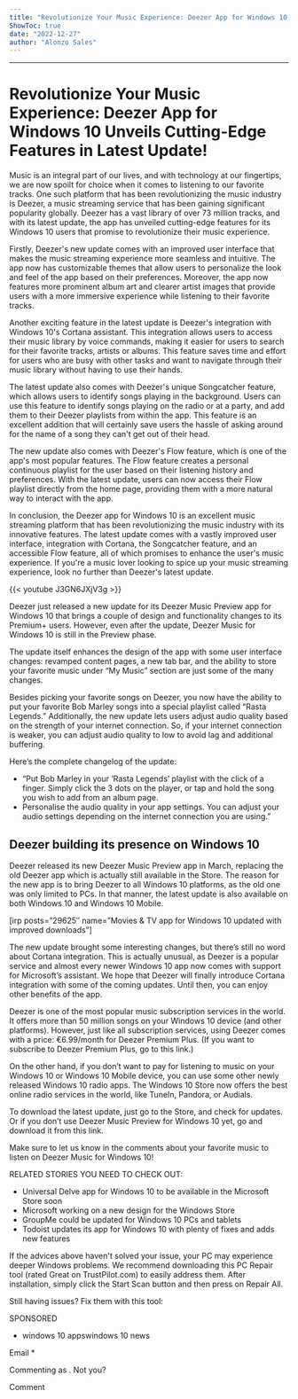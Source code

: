 ```yaml
---
title: "Revolutionize Your Music Experience: Deezer App for Windows 10 Unveils Cutting-Edge Features in Latest Update!"
ShowToc: true 
date: "2022-12-27"
author: "Alonzo Sales"
---
```

*****
# Revolutionize Your Music Experience: Deezer App for Windows 10 Unveils Cutting-Edge Features in Latest Update!

Music is an integral part of our lives, and with technology at our fingertips, we are now spoilt for choice when it comes to listening to our favorite tracks. One such platform that has been revolutionizing the music industry is Deezer, a music streaming service that has been gaining significant popularity globally. Deezer has a vast library of over 73 million tracks, and with its latest update, the app has unveiled cutting-edge features for its Windows 10 users that promise to revolutionize their music experience.

Firstly, Deezer's new update comes with an improved user interface that makes the music streaming experience more seamless and intuitive. The app now has customizable themes that allow users to personalize the look and feel of the app based on their preferences. Moreover, the app now features more prominent album art and clearer artist images that provide users with a more immersive experience while listening to their favorite tracks. 

Another exciting feature in the latest update is Deezer's integration with Windows 10's Cortana assistant. This integration allows users to access their music library by voice commands, making it easier for users to search for their favorite tracks, artists or albums. This feature saves time and effort for users who are busy with other tasks and want to navigate through their music library without having to use their hands. 

The latest update also comes with Deezer's unique Songcatcher feature, which allows users to identify songs playing in the background. Users can use this feature to identify songs playing on the radio or at a party, and add them to their Deezer playlists from within the app. This feature is an excellent addition that will certainly save users the hassle of asking around for the name of a song they can't get out of their head.

The new update also comes with Deezer's Flow feature, which is one of the app's most popular features. The Flow feature creates a personal continuous playlist for the user based on their listening history and preferences. With the latest update, users can now access their Flow playlist directly from the home page, providing them with a more natural way to interact with the app. 

In conclusion, the Deezer app for Windows 10 is an excellent music streaming platform that has been revolutionizing the music industry with its innovative features. The latest update comes with a vastly improved user interface, integration with Cortana, the Songcatcher feature, and an accessible Flow feature, all of which promises to enhance the user's music experience. If you're a music lover looking to spice up your music streaming experience, look no further than Deezer's latest update.

{{< youtube J3GN6JXjV3g >}} 



Deezer just released a new update for its Deezer Music Preview app for Windows 10 that brings a couple of design and functionality changes to its Premium+ users. However, even after the update, Deezer Music for Windows 10 is still in the Preview phase.
 
The update itself enhances the design of the app with some user interface changes: revamped content pages, a new tab bar, and the ability to store your favorite music under “My Music” section are just some of the many changes.
 
Besides picking your favorite songs on Deezer, you now have the ability to put your favorite Bob Marley songs into a special playlist called “Rasta Legends.” Additionally, the new update lets users adjust audio quality based on the strength of your internet connection. So, if your internet connection is weaker, you can adjust audio quality to low to avoid lag and additional buffering.
 

 
Here’s the complete changelog of the update:
 
- “Put Bob Marley in your ‘Rasta Legends’ playlist with the click of a finger. Simply click the 3 dots on the player, or tap and hold the song you wish to add from an album page.
 - Personalise the audio quality in your app settings. You can adjust your audio settings depending on the internet connection you are using.”

 
## Deezer building its presence on Windows 10
 
Deezer released its new Deezer Music Preview app in March, replacing the old Deezer app which is actually still available in the Store. The reason for the new app is to bring Deezer to all Windows 10 platforms, as the old one was only limited to PCs. In that manner, the latest update is also available on both Windows 10 and Windows 10 Mobile.
 
[irp posts=”29625″ name=”Movies & TV app for Windows 10 updated with improved downloads”]
 
The new update brought some interesting changes, but there’s still no word about Cortana integration. This is actually unusual, as Deezer is a popular service and almost every newer Windows 10 app now comes with support for Microsoft’s assistant. We hope that Deezer will finally introduce Cortana integration with some of the coming updates. Until then, you can enjoy other benefits of the app.
 
Deezer is one of the most popular music subscription services in the world. It offers more than 50 million songs on your Windows 10 device (and other platforms). However, just like all subscription services, using Deezer comes with a price: €6.99/month for Deezer Premium Plus. (If you want to subscribe to Deezer Premium Plus, go to this link.)
 
On the other hand, if you don’t want to pay for listening to music on your Windows 10 or Windows 10 Mobile device, you can use some other newly released Windows 10 radio apps. The Windows 10 Store now offers the best online radio services in the world, like TuneIn, Pandora, or Audials.
 
To download the latest update, just go to the Store, and check for updates. Or if you don’t use Deezer Music Preview for Windows 10 yet, go and download it from this link.
 
Make sure to let us know in the comments about your favorite music to listen on Deezer Music for Windows 10!
 
RELATED STORIES YOU NEED TO CHECK OUT:
 
- Universal Delve app for Windows 10 to be available in the Microsoft Store soon
 - Microsoft working on a new design for the Windows Store
 - GroupMe could be updated for Windows 10 PCs and tablets
 - Todoist updates its app for Windows 10 with plenty of fixes and adds new features

 
If the advices above haven't solved your issue, your PC may experience deeper Windows problems. We recommend downloading this PC Repair tool (rated Great on TrustPilot.com) to easily address them. After installation, simply click the Start Scan button and then press on Repair All.
 
Still having issues? Fix them with this tool:
 
SPONSORED
 
- windows 10 appswindows 10 news

 
Email * 
 

Commenting as .
Not you?

 
Comment 





